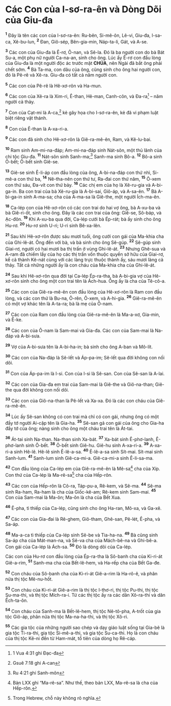 # Các Con của I-sơ-ra-ên và Dòng Dõi của Giu-đa

<sup><b>1</b></sup> Đây là tên các con của I-sơ-ra-ên: Ru-bên, Si-mê-ôn, Lê-vi, Giu-đa, I-sa-ca, Xê-bu-lun, <sup><b>2</b></sup> Đan, Giô-sép, Bên-gia-min, Náp-ta-li, Gát, và A-se.

<sup><b>3</b></sup> Các con của Giu-đa là Ê-rơ, Ô-nan, và Sê-la. Đó là ba người con do bà Bát Su-a, một phụ nữ người Ca-na-an, sinh cho ông. Lúc ấy Ê-rơ con đầu lòng của Giu-đa là một người độc ác trước mặt **CHÚA**, nên Ngài đã bắt ông phải chết sớm. <sup><b>4</b></sup> Bà Ta-ma, con dâu của ông, cũng sinh cho ông hai người con, đó là Pê-rê và Xê-ra. Giu-đa có tất cả năm người con.

<sup><b>5</b></sup> Các con của Pê-rê là Hê-xơ-rôn và Ha-mun.

<sup><b>6</b></sup> Các con của Xê-ra là Xim-ri, Ê-than, Hê-man, Canh-côn, và Đa-ra[^1-afd2134e-89fa-464b-904a-03edc1cb1f5e] – năm người cả thảy.

<sup><b>7</b></sup> Con của Cạt-mi là A-ca,[^2-afd2134e-89fa-464b-904a-03edc1cb1f5e] kẻ gây họa cho I-sơ-ra-ên, kẻ đã vi phạm luật biệt riêng vật thánh.

<sup><b>8</b></sup> Con của Ê-than là A-xa-ri-a.

<sup><b>9</b></sup> Các con đã sinh cho Hê-xơ-rôn là Giê-ra-mê-ên, Ram, và Kê-lu-bai.

<sup><b>10</b></sup> Ram sinh Am-mi-na-đáp; Am-mi-na-đáp sinh Nát-sôn, một thủ lãnh của chi tộc Giu-đa. <sup><b>11</b></sup> Nát-sôn sinh Sanh-ma;[^3-afd2134e-89fa-464b-904a-03edc1cb1f5e] Sanh-ma sinh Bô-a. <sup><b>12</b></sup> Bô-a sinh Ô-bết; Ô-bết sinh Giê-se.

<sup><b>13</b></sup> Giê-se sinh Ê-li-áp con đầu lòng của ông, A-bi-na-đáp con thứ nhì, Si-mê-a con thứ ba, <sup><b>14</b></sup> Nê-tha-nên con thứ tư, Ra-đai con thứ năm, <sup><b>15</b></sup> Ô-xem con thứ sáu, Đa-vít con thứ bảy. <sup><b>16</b></sup> Các chị em của họ là Xê-ru-gia và A-bi-ga-in. Ba con trai của bà Xê-ru-gia là A-bi-sai, Giô-áp, và A-sa-ên. <sup><b>17</b></sup> Bà A-bi-ga-in sinh A-ma-sa; cha của A-ma-sa là Giê-the, một người Ích-ma-ên.

<sup><b>18</b></sup> Ca-lép con của Hê-xơ-rôn có các con trai do hai vợ ông, bà A-xu-ba và bà Giê-ri-ốt, sinh cho ông. Đây là các con trai của ông: Giê-se, Sô-báp, và Ạc-đôn. <sup><b>19</b></sup> Khi A-xu-ba qua đời, Ca-lép cưới bà Ép-rát; bà ấy sinh cho ông Hu-rơ. <sup><b>20</b></sup> Hu-rơ sinh U-ri; U-ri sinh Bê-xa-lên.

<sup><b>21</b></sup> Sau khi Hê-xơ-rôn được sáu mươi tuổi, ông cưới con gái của Ma-khia cha của Ghi-lê-át. Ông đến với bà, và bà sinh cho ông Sê-gúp. <sup><b>22</b></sup> Sê-gúp sinh Giai-rơ, người có hai mươi ba thị trấn ở vùng Ghi-lê-át. <sup><b>23</b></sup> Nhưng Ghê-sua và A-ram đã chiếm lấy của họ các thị trấn vốn thuộc quyền sở hữu của Giai-rơ, kể cả thành Kê-nát cùng với các làng trực thuộc thành ấy, sáu mươi làng cả thảy. Tất cả những người ấy là con cháu của Ma-khia cha của Ghi-lê-át.

<sup><b>24</b></sup> Sau khi Hê-xơ-rôn qua đời tại Ca-lép Ép-ra-tha, bà A-bi-gia vợ của Hê-xơ-rôn sinh cho ông một con trai tên là Ách-hua. Ông ấy là cha của Tê-cô-a.

<sup><b>25</b></sup> Các con của Giê-ra-mê-ên con đầu lòng của Hê-xơ-rôn là Ram con đầu lòng, và các con thứ là Bu-na, Ô-rên, Ô-xem, và A-hi-gia. <sup><b>26</b></sup> Giê-ra-mê-ên có một vợ khác tên là A-ta-ra; bà là mẹ của Ô-nam.

<sup><b>27</b></sup> Các con của Ram con đầu lòng của Giê-ra-mê-ên là Ma-a-xơ, Gia-min, và Ê-ke.

<sup><b>28</b></sup> Các con của Ô-nam là Sam-mai và Gia-đa. Các con của Sam-mai là Na-đáp và A-bi-sưa.

<sup><b>29</b></sup> Vợ của A-bi-sưa tên là A-bi-ha-in; bà sinh cho ông A-ban và Mô-lít.

<sup><b>30</b></sup> Các con của Na-đáp là Sê-lết và Áp-pa-im; Sê-lết qua đời không con nối dõi.

<sup><b>31</b></sup> Con của Áp-pa-im là I-si. Con của I-si là Sê-san. Con của Sê-san là A-lai.

<sup><b>32</b></sup> Các con của Gia-đa em trai của Sam-mai là Giê-the và Giô-na-than; Giê-the qua đời không con nối dõi.

<sup><b>33</b></sup> Các con của Giô-na-than là Pê-lết và Xa-xa. Đó là các con cháu của Giê-ra-mê-ên.

<sup><b>34</b></sup> Lúc ấy Sê-san không có con trai mà chỉ có con gái, nhưng ông có một đầy tớ người Ai-cập tên là Gia-ha. <sup><b>35</b></sup> Sê-san gả con gái của ông cho Gia-ha đầy tớ của ông; nàng sinh cho ông một cháu trai tên là Át-tai.

<sup><b>36</b></sup> Át-tai sinh Na-than. Na-than sinh Xa-bát. <sup><b>37</b></sup> Xa-bát sinh Ê-phơ-lanh, Ê-phơ-lanh sinh Ô-bết. <sup><b>38</b></sup> Ô-bết sinh Giê-hu. Giê-hu sinh A-xa-ri-a. <sup><b>39</b></sup> A-xa-ri-a sinh Hê-lê. Hê-lê sinh Ê-lê-a-sa. <sup><b>40</b></sup> Ê-lê-a-sa sinh Sít-mai. Sít-mai sinh Sanh-lum. <sup><b>41</b></sup> Sanh-lum sinh Giê-ca-mi-a. Giê-ca-mi-a sinh Ê-li-sa-ma.

<sup><b>42</b></sup> Con đầu lòng của Ca-lép em của Giê-ra-mê-ên là Mê-sa[^4-afd2134e-89fa-464b-904a-03edc1cb1f5e] cha của Xíp. Con thứ của Ca-lép là Ma-rê-sa[^5-afd2134e-89fa-464b-904a-03edc1cb1f5e] cha của Hếp-rôn.

<sup><b>43</b></sup> Các con của Hếp-rôn là Cô-ra, Táp-pu-a, Rê-kem, và Sê-ma. <sup><b>44</b></sup> Sê-ma sinh Ra-ham, Ra-ham là cha của Giốc-kê-am; Rê-kem sinh Sam-mai. <sup><b>45</b></sup> Con của Sam-mai là Ma-ôn; Ma-ôn là cha của Bết Xua.

<sup><b>46</b></sup> Ê-pha, tì thiếp của Ca-lép, cũng sinh cho ông Ha-ran, Mô-xa, và Ga-xê.

<sup><b>47</b></sup> Các con của Gia-đai là Rê-ghem, Giô-tham, Ghê-san, Pê-lét, Ê-pha, và Sa-áp.

<sup><b>48</b></sup> Ma-a-ca tì thiếp của Ca-lép sinh Sê-be và Tia-ha-na. <sup><b>49</b></sup> Bà cũng sinh Sa-áp cha của Mát-man-na, và Sê-va cha của Mách-bê-na và Ghi-bê-a. Con gái của Ca-lép là Ách-sa. <sup><b>50</b></sup> Đó là dòng dõi của Ca-lép.

Các con của Hu-rơ con đầu lòng của Ép-ra-tha là Sô-banh cha của Ki-ri-át Giê-a-rim, <sup><b>51</b></sup> Sanh-ma cha của Bết-lê-hem, và Ha-rếp cha của Bết Ga-đe.

<sup><b>52</b></sup> Con cháu của Sô-banh cha của Ki-ri-át Giê-a-rim là Ha-rô-ê, và phân nửa thị tộc Mê-nu-hốt.

<sup><b>53</b></sup> Con cháu của Ki-ri-át Giê-a-rim là thị tộc I-thơ-ri, thị tộc Pu-thi, thị tộc Su-ma-thi, và thị tộc Mích-ra-i. Từ các thị tộc ấy ra các dân Xô-ra-thi và dân Ếch-ta-ôn.

<sup><b>54</b></sup> Con cháu của Sanh-ma là Bết-lê-hem, thị tộc Nê-tô-pha, A-trốt của gia tộc Giô-áp, phân nửa thị tộc Ma-na-ha-thi, và thị tộc Xô-ri.

<sup><b>55</b></sup> Các gia tộc của những người sao chép và dạy giáo luật sống tại Gia-bê là gia tộc Ti-ra-thi, gia tộc Si-mê-a-thi, và gia tộc Su-ca-thi. Họ là con cháu của thị tộc Kê-ni đến từ Ham-mát, tổ tiên của dòng họ Rê-cáp.

[^1-afd2134e-89fa-464b-904a-03edc1cb1f5e]: 1 Vua 4:31 ghi Đạc-đa

[^2-afd2134e-89fa-464b-904a-03edc1cb1f5e]: Gsuê 7:18 ghi A-can

[^3-afd2134e-89fa-464b-904a-03edc1cb1f5e]: Ru 4:21 ghi Sanh-môn

[^4-afd2134e-89fa-464b-904a-03edc1cb1f5e]: Bản LXX ghi “Ma-rê-sa”. Như thế, theo bản LXX, Ma-rê-sa là cha của Hếp-rôn.

[^5-afd2134e-89fa-464b-904a-03edc1cb1f5e]: Trong Hebrew, chỗ này không rõ nghĩa.
